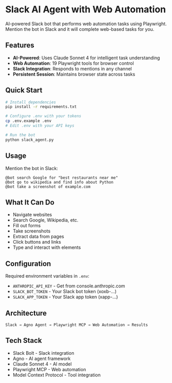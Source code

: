 # Slack AI Agent with Web Automation

AI-powered Slack bot that performs web automation tasks using Playwright. Mention the bot in Slack and it will complete web-based tasks for you.

## Features

- **AI-Powered**: Uses Claude Sonnet 4 for intelligent task understanding
- **Web Automation**: 19 Playwright tools for browser control
- **Slack Integration**: Responds to mentions in any channel
- **Persistent Session**: Maintains browser state across tasks

## Quick Start

```bash
# Install dependencies
pip install -r requirements.txt

# Configure .env with your tokens
cp .env.example .env
# Edit .env with your API keys

# Run the bot
python slack_agent.py
```

## Usage

Mention the bot in Slack:
```
@bot search Google for "best restaurants near me"
@bot go to wikipedia and find info about Python
@bot take a screenshot of example.com
```

## What It Can Do

- Navigate websites
- Search Google, Wikipedia, etc.
- Fill out forms
- Take screenshots
- Extract data from pages
- Click buttons and links
- Type and interact with elements

## Configuration

Required environment variables in `.env`:
- `ANTHROPIC_API_KEY` - Get from console.anthropic.com
- `SLACK_BOT_TOKEN` - Your Slack bot token (xoxb-...)
- `SLACK_APP_TOKEN` - Your Slack app token (xapp-...)

## Architecture

```
Slack → Agno Agent → Playwright MCP → Web Automation → Results
```

## Tech Stack

- Slack Bolt - Slack integration
- Agno - AI agent framework
- Claude Sonnet 4 - AI model
- Playwright MCP - Web automation
- Model Context Protocol - Tool integration

